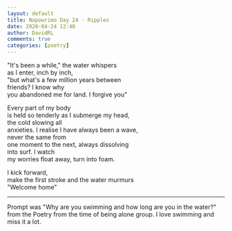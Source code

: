 ```yaml
---  
layout: default  
title: Napowrimo Day 24 - Ripples  
date: 2020-04-24 12:40  
author: DavidRL  
comments: true  
categories: [poetry]  
---  
```

"It's been a while," the water whispers  
as I enter, inch by inch,  
"but what's a few million years between  
friends? I know why  
you abandoned me for land. I forgive you"  

Every part of my body  
is held so tenderly as I submerge my head,  
the cold slowing all  
anxieties. I realise I have always been a wave,  
never the same from  
one moment to the next, always dissolving  
into surf. I watch  
my worries float away, turn into foam.  

I kick forward,  
make the first stroke and the water murmurs  
"Welcome home"  

***  

Prompt was "Why are you swimming and how long are you in the water?" from the Poetry from the time of being alone group. I love swimming and miss it a lot.  
